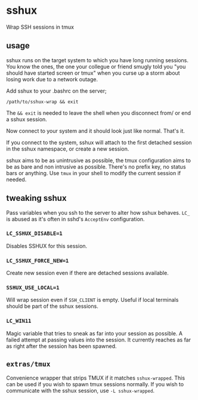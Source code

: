 # sshux
Wrap SSH sessions in tmux

## usage

sshux runs on the target system to which you have long running sessions. You
know the ones, the one your collegue or friend smugly told you "you should have
started screen or tmux" when you curse up a storm about losing work due to a
network outage.

Add sshux to your .bashrc on the server;

    /path/to/sshux-wrap && exit

The `&& exit` is needed to leave the shell when you disconnect from/ or end a
sshux session.

Now connect to your system and it should look just like normal. That's it.

If you connect to the system, sshux will attach to the first detached session
in the sshux namespace, or create a new session.

sshux aims to be as unintrusive as possible, the tmux configuration aims to be
as bare and non intrusive as possible. There's no prefix key, no status bars or
anything. Use `tmux` in your shell to modify the current session if needed.

## tweaking sshux

Pass variables when you ssh to the server to alter how sshux behaves.
`LC_` is abused as it's often in sshd's `AcceptEnv` configuration.

### `LC_SSHUX_DISABLE=1`

Disables SSHUX for this session.

### `LC_SSHUX_FORCE_NEW=1`

Create new session even if there are detached sessions available.

### `SSHUX_USE_LOCAL=1`

Will wrap session even if `SSH_CLIENT` is empty. Useful if local terminals should
be part of the sshux sessions.

### `LC_WIN11`

Magic variable that tries to sneak as far into your session as possible. A
failed attempt at passing values into the session. It currently reaches as far
as right after the session has been spawned.

## `extras/tmux`

Convenience wrapper that strips TMUX if it matches `sshux-wrapped`. This can be
used if you wish to spawn tmux sessions normally. If you wish to communicate
with the sshux session, use `-L sshux-wrapped`.
